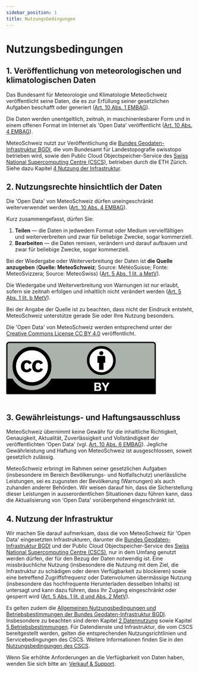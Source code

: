 ```yaml
---
sidebar_position: 1
title: Nutzungsbedingungen
---
```


# Nutzungsbedingungen

## 1. Veröffentlichung von meteorologischen und klimatologischen Daten
Das Bundesamt für Meteorologie und Klimatologie MeteoSchweiz veröffentlicht seine Daten, die es zur Erfüllung seiner gesetzlichen Aufgaben beschafft oder generiert ([Art. 10 Abs. 1 EMBAG](https://www.fedlex.admin.ch/eli/cc/2023/682/de#art_10)).

Die Daten werden unentgeltlich, zeitnah, in maschinenlesbarer Form und in einem offenen Format im Internet als 'Open Data' veröffentlicht ([Art. 10 Abs. 4 EMBAG](https://www.fedlex.admin.ch/eli/cc/2023/682/de#art_10)).

MeteoSchweiz nutzt zur Veröffentlichung die [Bundes Geodaten-Infrastruktur BGDI](https://www.geo.admin.ch/de/impressum-verantwortlichkeiten-und-kontakte), die vom Bundesamt für Landestopografie swisstopo betrieben wird, sowie den Public Cloud Objectspeicher-Service des [Swiss National Supercomputing Centre (CSCS)](https://www.cscs.ch/information/imprint-disclaimer), betrieben durch die ETH Zürich. Siehe dazu Kapitel [4 Nutzung der Infrastruktur](#4-nutzung-der-infrastruktur).  


## 2. Nutzungsrechte hinsichtlich der Daten
Die 'Open Data' von MeteoSchweiz dürfen uneingeschränkt weiterverwendet werden ([Art. 10 Abs. 4 EMBAG](https://www.fedlex.admin.ch/eli/cc/2023/682/de#art_10)).

Kurz zusammengefasst, dürfen Sie:
1. **Teilen** — die Daten in jedwedem Format oder Medium vervielfältigen und weiterverbreiten und zwar für beliebige Zwecke, sogar kommerziell.
2. **Bearbeiten** — die Daten remixen, verändern und darauf aufbauen und zwar für beliebige Zwecke, sogar kommerziell.

Bei der Wiedergabe oder Weiterverbreitung der Daten ist **die Quelle anzugeben** (**Quelle: MeteoSchweiz**; Source: MétéoSuisse; Fonte: MeteoSvizzera; Source: MeteoSwiss) ([Art. 5 Abs. 1 lit. a MetV](https://www.fedlex.admin.ch/eli/cc/2024/452/de#art_5)).

Die Wiedergabe und Weiterverbreitung von Warnungen ist nur erlaubt, sofern sie zeitnah erfolgen und inhaltlich nicht verändert werden ([Art. 5 Abs. 1 lit. b MetV](https://www.fedlex.admin.ch/eli/cc/2024/452/de#art_5)).

Bei der Angabe der Quelle ist zu beachten, dass nicht der Eindruck entsteht, MeteoSchweiz unterstütze gerade Sie oder Ihre Nutzung besonders.

Die 'Open Data' von MeteoSchweiz werden entsprechend unter der [Creative Commons License CC BY 4.0](https://creativecommons.org/licenses/by/4.0/deed.de) veröffentlicht.

<!-- @NOSPELL@ -->
![CC BY Logo](./static/docs_img/cc-by.png) <br></br>
<!-- @ENDNOSPELL@ -->


## 3. Gewährleistungs- und Haftungsausschluss
MeteoSchweiz übernimmt keine Gewähr für die inhaltliche Richtigkeit, Genauigkeit, Aktualität, Zuverlässigkeit und Vollständigkeit der veröffentlichten 'Open Data' (vgl. [Art. 10 Abs. 6 EMBAG](https://www.fedlex.admin.ch/eli/cc/2023/682/de#art_10)). Jegliche Gewährleistung und Haftung von MeteoSchweiz ist ausgeschlossen, soweit gesetzlich zulässig. 

MeteoSchweiz erbringt im Rahmen seiner gesetzlichen Aufgaben (insbesondere im Bereich Bevölkerungs- und Notfallschutz) unerlässliche Leistungen, sei es zugunsten der Bevölkerung (Warnungen) als auch zuhanden anderer Behörden. Wir weisen darauf hin, dass die Sicherstellung dieser Leistungen in ausserordentlichen Situationen dazu führen kann, dass die Aktualisierung von 'Open Data' vorübergehend eingeschränkt ist. 


## 4. Nutzung der Infrastruktur
Wir machen Sie darauf aufmerksam, dass die von MeteoSchweiz für 'Open Data' eingesetzten Infrastrukturen, darunter die [Bundes Geodaten-Infrastruktur BGDI](https://www.geo.admin.ch/de/impressum-verantwortlichkeiten-und-kontakte) und der Public Cloud Objectspeicher-Service des [Swiss National Supercomputing Centre (CSCS)](https://www.cscs.ch/information/terms-privacy-policy), nur in dem Umfang genutzt werden dürfen, der für den Bezug der Daten notwendig ist. Eine missbräuchliche Nutzung (insbesondere die Nutzung mit dem Ziel, die Infrastruktur zu schädigen oder deren Verfügbarkeit zu blockieren) sowie eine betreffend Zugriffsfrequenz oder Datenvolumen übermässige Nutzung (insbesondere das hochfrequente Herunterladen desselben Inhalts) ist untersagt und kann dazu führen, dass Ihr Zugang eingeschränkt oder gesperrt wird ([Art. 5 Abs. 1 lit. d und Abs. 2 MetV](https://www.fedlex.admin.ch/eli/cc/2024/452/de#art_5)).

Es gelten zudem die [Allgemeinen Nutzungsbedingungen und Betriebsbestimmungen der Bundes Geodaten-Infrastruktur BGDI](https://www.geo.admin.ch/de/allgemeine-nutzungsbedingungen-bgdi). Insbesondere zu beachten sind deren Kapitel [2 Datennutzung](https://www.geo.admin.ch/de/allgemeine-nutzungsbedingungen-bgdi#2.-Datennutzung) sowie Kapitel [5 Betriebsbestimmungen](https://www.geo.admin.ch/de/allgemeine-nutzungsbedingungen-bgdi#5-Betriebsbestimmungen). Für Datendienste und Infrastruktur, die vom CSCS bereitgestellt werden, gelten die entsprechenden Nutzungsrichtlinien und Servicebedingungen des CSCS. Weitere Informationen finden Sie in den [Nutzungsbedingungen des CSCS](https://www.cscs.ch/information/terms-privacy-policy).

Wenn Sie erhöhte Anforderungen an die Verfügbarkeit von Daten haben, wenden Sie sich bitte an: [Verkauf & Support](https://www.meteoswiss.admin.ch/about-us/contact/contact-form.html).

